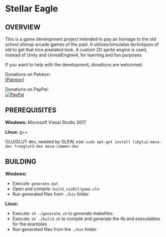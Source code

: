 # Stellar Eagle

## OVERVIEW
This is a game development project intended to pay an homage to the old school shmup arcade games of the past.
It utilizes/simulates techniques of old to get that nice pixelated look.
A custom 2D sprite engine is used, instead of Unity and UnrealEngine4, for learning and fun purposes.


If you want to help with the development, donations are welcomed:

Donations on Patreon:
<br>[[Patreon]](http://www.patreon.com/7thfactor)

Donations on PayPal:
<br>[![PayPal](https://www.paypalobjects.com/en_US/i/btn/btn_donate_LG.gif)](https://www.paypal.com/cgi-bin/webscr?cmd=_s-xclick&hosted_button_id=D2J3J2A766KXY)

## PREREQUISITES
**Windows:**
	Microsoft Visual Studio 2017

**Linux:**
g++

GLU/GLUT dev, needed by GLEW, use:
		```sudo apt-get install libglu1-mesa-dev freeglut3-dev mesa-common-dev```
	
## BUILDING
**Windows:**
- Execute: ```generate.bat```
- Open and compile: ```build_vs2017/game.sln```
- Run generated files from ```./bin``` folder

**Linux:**
- Execute: ```sh ./generate.sh``` to generate makefiles
- Execute: ```sh ./build.sh``` to compile and generate the lib and executables for the examples
- Run generated files from the ```./bin``` folder